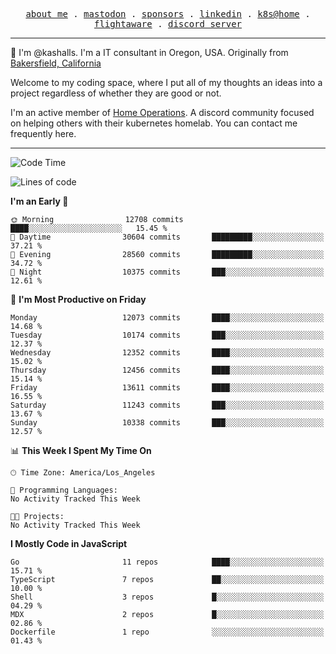 <p align="center">
  <samp>
    <a href="https://jordanjones.org/">about me</a> .
    <a rel="me" href="https://mastodon.social/@kashall">mastodon</a> .
    <a href="https://github.com/sponsors/kashalls">sponsors</a> .
    <a href="https://linkedin.com/in/jordpjones">linkedin</a> .
    <a href="https://github.com/kashalls/home-cluster">k8s@home</a> .
    <a href="https://flightaware.com/adsb/stats/user/kashalls">flightaware</a> .
    <a href="https://discord.gg/V2WrCfqba9">discord server</a>
  </samp>
</p>

----------------------------------------------------------------

:wave: I'm @kashalls. I'm a IT consultant in Oregon, USA. Originally from [Bakersfield, California](https://maps.app.goo.gl/QQMtywTWghpXB6Tu6)

Welcome to my coding space, where I put all of my thoughts an ideas into a project regardless of whether they are good or not.

I'm an active member of [Home Operations](https://discord.gg/home-operations). A discord community focused on helping others with their kubernetes homelab. You can contact me frequently here.

----------------------------------------------------------------
<!--START_SECTION:waka-->
![Code Time](http://img.shields.io/badge/Code%20Time-2%2C286%20hrs%2046%20mins-blue)

![Lines of code](https://img.shields.io/badge/From%20Hello%20World%20I%27ve%20Written-11.5%20million%20lines%20of%20code-blue)

**I'm an Early 🐤** 

```text
🌞 Morning                12708 commits       ████░░░░░░░░░░░░░░░░░░░░░   15.45 % 
🌆 Daytime                30604 commits       █████████░░░░░░░░░░░░░░░░   37.21 % 
🌃 Evening                28560 commits       █████████░░░░░░░░░░░░░░░░   34.72 % 
🌙 Night                  10375 commits       ███░░░░░░░░░░░░░░░░░░░░░░   12.61 % 
```
📅 **I'm Most Productive on Friday** 

```text
Monday                   12073 commits       ████░░░░░░░░░░░░░░░░░░░░░   14.68 % 
Tuesday                  10174 commits       ███░░░░░░░░░░░░░░░░░░░░░░   12.37 % 
Wednesday                12352 commits       ████░░░░░░░░░░░░░░░░░░░░░   15.02 % 
Thursday                 12456 commits       ████░░░░░░░░░░░░░░░░░░░░░   15.14 % 
Friday                   13611 commits       ████░░░░░░░░░░░░░░░░░░░░░   16.55 % 
Saturday                 11243 commits       ███░░░░░░░░░░░░░░░░░░░░░░   13.67 % 
Sunday                   10338 commits       ███░░░░░░░░░░░░░░░░░░░░░░   12.57 % 
```


📊 **This Week I Spent My Time On** 

```text
🕑︎ Time Zone: America/Los_Angeles

💬 Programming Languages: 
No Activity Tracked This Week

🐱‍💻 Projects: 
No Activity Tracked This Week
```

**I Mostly Code in JavaScript** 

```text
Go                       11 repos            ████░░░░░░░░░░░░░░░░░░░░░   15.71 % 
TypeScript               7 repos             ██░░░░░░░░░░░░░░░░░░░░░░░   10.00 % 
Shell                    3 repos             █░░░░░░░░░░░░░░░░░░░░░░░░   04.29 % 
MDX                      2 repos             █░░░░░░░░░░░░░░░░░░░░░░░░   02.86 % 
Dockerfile               1 repo              ░░░░░░░░░░░░░░░░░░░░░░░░░   01.43 % 
```




<!--END_SECTION:waka-->